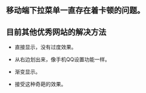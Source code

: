 ## 移动端下拉菜单一直存在着卡顿的问题。

## 目前其他优秀网站的解决方法

- 直接显示，没有过度效果。

- 从右边划出来，像手机QQ设置功能一样。

- 渐变显示。

- 接受这种奇葩的效果。
